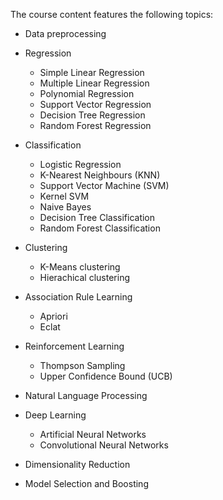 The course content features the following topics:
* Data preprocessing

* Regression
  * Simple Linear Regression
  * Multiple Linear Regression
  * Polynomial Regression
  * Support Vector Regression
  * Decision Tree Regression
  * Random Forest Regression

* Classification
  * Logistic Regression
  * K-Nearest Neighbours (KNN)
  * Support Vector Machine (SVM)
  * Kernel SVM
  * Naive Bayes
  * Decision Tree Classification
  * Random Forest Classification

* Clustering
  * K-Means clustering
  * Hierachical clustering

* Association Rule Learning
  * Apriori
  * Eclat

* Reinforcement Learning
  * Thompson Sampling
  * Upper Confidence Bound (UCB)

* Natural Language Processing

* Deep Learning
  * Artificial Neural Networks
  * Convolutional Neural Networks

* Dimensionality Reduction

* Model Selection and Boosting

